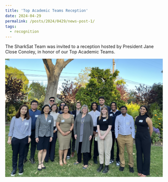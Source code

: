 ```yaml
---
title: 'Top Academic Teams Reception'
date: 2024-04-29
permalink: /posts/2024/0429/news-post-1/
tags:
  - recognition
---
```


The SharkSat Team was invited to a reception hosted by President Jane Close Conoley, in honor of our Top Academic Teams.

![alt text](/images/Top_Academic_Team_Reception.jpg "Top Academic Teams")
